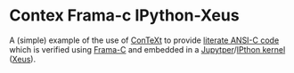 # Contex Frama-c IPython-Xeus

A (simple) example of the use of [ConTeXt](https://wiki.contextgarden.net)
to provide [literate ANSI-C
code](https://github.com/stephengaito/literateProgrammingInConTeXt) which
is verified using [Frama-C](https://frama-c.com/) and embedded in a
[Jupytper](https://jupyter.org/)/[IPthon kernel](https://ipython.org/)
([Xeus](https://github.com/jupyter-xeus/xeus)).

